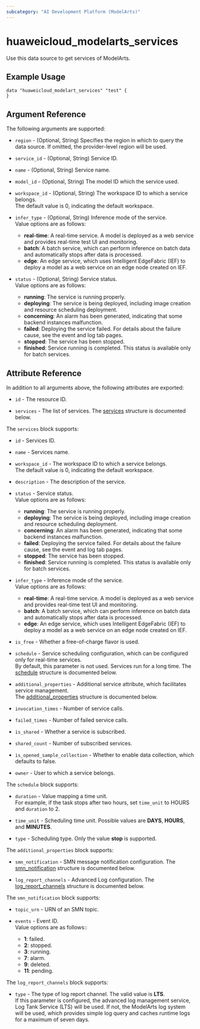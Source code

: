```yaml
---
subcategory: "AI Development Platform (ModelArts)"
---
```


# huaweicloud_modelarts_services

Use this data source to get services of ModelArts.

## Example Usage

```hcl
data "huaweicloud_modelart_services" "test" {
}
```

## Argument Reference

The following arguments are supported:

* `region` - (Optional, String) Specifies the region in which to query the data source.
  If omitted, the provider-level region will be used.

* `service_id` - (Optional, String) Service ID.

* `name` - (Optional, String) Service name.

* `model_id` - (Optional, String) The model ID which the service used.

* `workspace_id` - (Optional, String) The workspace ID to which a service belongs.  
  The default value is 0, indicating the default workspace.

* `infer_type` - (Optional, String) Inference mode of the service.  
  Value options are as follows:
    + **real-time**: A real-time service. A model is deployed as a web service and provides real-time test UI and monitoring.
    + **batch**: A batch service, which can perform inference on batch data and automatically stops after data is processed.
    + **edge**: An edge service, which uses Intelligent EdgeFabric (IEF) to deploy a model as a web service on an edge
      node created on IEF.

* `status` - (Optional, String) Service status.  
  Value options are as follows:
    + **running**: The service is running properly.
    + **deploying**: The service is being deployed, including image creation and resource scheduling deployment.
    + **concerning**: An alarm has been generated, indicating that some backend instances malfunction.
    + **failed**: Deploying the service failed. For details about the failure cause, see the event and log tab pages.
    + **stopped**: The service has been stopped.
    + **finished**: Service running is completed. This status is available only for batch services.

## Attribute Reference

In addition to all arguments above, the following attributes are exported:

* `id` - The resource ID.

* `services` - The list of services.
  The [services](#ModelartServices_services) structure is documented below.

<a name="ModelartServices_services"></a>
The `services` block supports:

* `id` - Services ID.

* `name` - Services name.

* `workspace_id` - The workspace ID to which a service belongs.  
  The default value is 0, indicating the default workspace.

* `description` - The description of the service.  

* `status` - Service status.  
  Value options are as follows:
    + **running**: The service is running properly.
    + **deploying**: The service is being deployed, including image creation and resource scheduling deployment.
    + **concerning**: An alarm has been generated, indicating that some backend instances malfunction.
    + **failed**: Deploying the service failed. For details about the failure cause, see the event and log tab pages.
    + **stopped**: The service has been stopped.
    + **finished**: Service running is completed. This status is available only for batch services.

* `infer_type` - Inference mode of the service.  
  Value options are as follows:
    + **real-time**: A real-time service. A model is deployed as a web service and provides real-time test UI and monitoring.
    + **batch**: A batch service, which can perform inference on batch data and automatically stops after data is processed.
    + **edge**: An edge service, which uses Intelligent EdgeFabric (IEF) to deploy a model as a web service on an edge
      node created on IEF.

* `is_free` - Whether a free-of-charge flavor is used.

* `schedule` - Service scheduling configuration, which can be configured only for real-time services.  
By default, this parameter is not used. Services run for a long time.
  The [schedule](#ModelartServices_ServicesSchedule) structure is documented below.

* `additional_properties` - Additional service attribute, which facilitates service management.  
  The [additional_properties](#ModelartServices_ServicesAdditionalProperty) structure is documented below.

* `invocation_times` - Number of service calls.

* `failed_times` - Number of failed service calls.

* `is_shared` - Whether a service is subscribed.

* `shared_count` - Number of subscribed services.

* `is_opened_sample_collection` - Whether to enable data collection, which defaults to false.

* `owner` - User to which a service belongs.

<a name="ModelartServices_ServicesSchedule"></a>
The `schedule` block supports:

* `duration` - Value mapping a time unit.  
  For example, if the task stops after two hours, set `time_unit` to HOURS and `duration` to 2.

* `time_unit` - Scheduling time unit. Possible values are **DAYS**, **HOURS**, and **MINUTES**.

* `type` - Scheduling type. Only the value **stop** is supported.

<a name="ModelartServices_ServicesAdditionalProperty"></a>
The `additional_properties` block supports:

* `smn_notification` - SMN message notification configuration.
  The [smn_notification](#ModelartServices_AdditionalPropertySmnNotification) structure is documented below.

* `log_report_channels` - Advanced Log configuration.
  The [log_report_channels](#ModelartServices_AdditionalPropertyLogReportChannel) structure is documented below.

<a name="ModelartServices_AdditionalPropertySmnNotification"></a>
The `smn_notification` block supports:

* `topic_urn` - URN of an SMN topic.

* `events` - Event ID.  
  Value options are as follows::
    + **1**: failed.
    + **2**: stopped.
    + **3**: running.
    + **7**: alarm.
    + **9**: deleted.
    + **11**: pending.

<a name="ModelartServices_AdditionalPropertyLogReportChannel"></a>
The `log_report_channels` block supports:

* `type` - The type of log report channel. The valid value is **LTS**.  
  If this parameter is configured, the advanced log management service, Log Tank Service (LTS) will be used.
  If not, the ModelArts log system will be used, which provides simple log query and caches runtime logs
   for a maximum of seven days.
